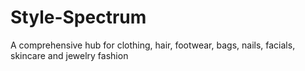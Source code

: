 # Style-Spectrum
A comprehensive hub for clothing, hair, footwear, bags, nails, facials, skincare and jewelry fashion
